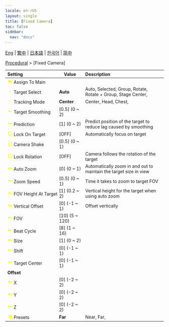 ```yaml
---
locale: en-rUS
layout: single
title: [Fixed Camera]
toc: false
sidebar:
  nav: "docs"
---
```

[Eng](/dancexr/menu/2025.4/motion/fixed_camera) | [繁中](/tw/dancexr/menu/2025.4/motion/fixed_camera) | [日本語](/jp/dancexr/menu/2025.4/motion/fixed_camera) | [한국어](/kr/dancexr/menu/2025.4/motion/fixed_camera) | [简中](/zh/dancexr/menu/2025.4/motion/fixed_camera)

[Procedural](../menu#Procedural) > [Fixed Camera]



| Setting | Value | Description |
| :--- | --- | :--- |
|<nobr> ![videocam icon](/images/icon/ic_videocam.png)  Assign To Main</nobr>|| 
|<nobr> ![chevron icon](/images/icon/ic_chevron.png)  Target Select</nobr>| **Auto** | Auto, Selected, Group, Rotate, Rotate + Group, Stage Center,  |
|<nobr> ![chevron icon](/images/icon/ic_chevron.png)  Tracking Mode</nobr>| **Center** | Center, Head, Chest,  |
|<nobr> ![slider icon](/images/icon/ic_slider.png)  Target Smoothing</nobr>| [0.5] (0 ~ 2) | 
|<nobr> ![slider icon](/images/icon/ic_slider.png)  Prediction</nobr>| [1] (0 ~ 2) | Predict position of the target to reduce lag caused by smoothing
|<nobr> ![check_off icon](/images/icon/ic_check_off.png)  Lock On Target</nobr>| [OFF] | Automatically focus on target
|<nobr> ![check_off icon](/images/icon/ic_check_off.png)  Camera Shake</nobr>| [0.5] (0 ~ 1) | 
|<nobr> ![check_off icon](/images/icon/ic_check_off.png)  Lock Rotation</nobr>| [OFF] | Camera follows the rotation of the target
|<nobr> ![slider icon](/images/icon/ic_slider.png)  Auto Zoom</nobr>| [0] (0 ~ 1) | Automatically zoom in and out to maintain the target size in view
|<nobr> ![slider icon](/images/icon/ic_slider.png)  Zoom Speed</nobr>| [0.5] (0 ~ 1) | Time it takes to zoom to target FOV
|<nobr> ![slider icon](/images/icon/ic_slider.png)  FOV Height At Target</nobr>| [1] (0.2 ~ 2) | Vertical height for the target when using auto zoom
|<nobr> ![slider icon](/images/icon/ic_slider.png)  Vertical Offset</nobr>| [0] (-1 ~ 1) | Offset vertically
|<nobr> ![slider icon](/images/icon/ic_slider.png)  FOV</nobr>| [10] (5 ~ 120) | 
|<nobr> ![slider icon](/images/icon/ic_slider.png)  Beat Cycle</nobr>| [8] (1 ~ 16) | 
|<nobr> ![slider icon](/images/icon/ic_slider.png)  Size</nobr>| [1] (0 ~ 2) | 
|<nobr> ![slider icon](/images/icon/ic_slider.png)  Shift</nobr>| [0] (-1 ~ 1) | 
|<nobr> ![slider icon](/images/icon/ic_slider.png)  Target Center</nobr>| [0] (-1 ~ 1) | 
|<nobr> <b>Offset</b></nobr>|| 
|<nobr> ![slider icon](/images/icon/ic_slider.png)  X</nobr>| [0] (-2 ~ 2) | 
|<nobr> ![slider icon](/images/icon/ic_slider.png)  Y</nobr>| [0] (-2 ~ 2) | 
|<nobr> ![slider icon](/images/icon/ic_slider.png)  Z</nobr>| [0] (-2 ~ 2) | 
|<nobr> ![list icon](/images/icon/ic_list.png)  Presets</nobr>| **Far** | Near, Far,  |
